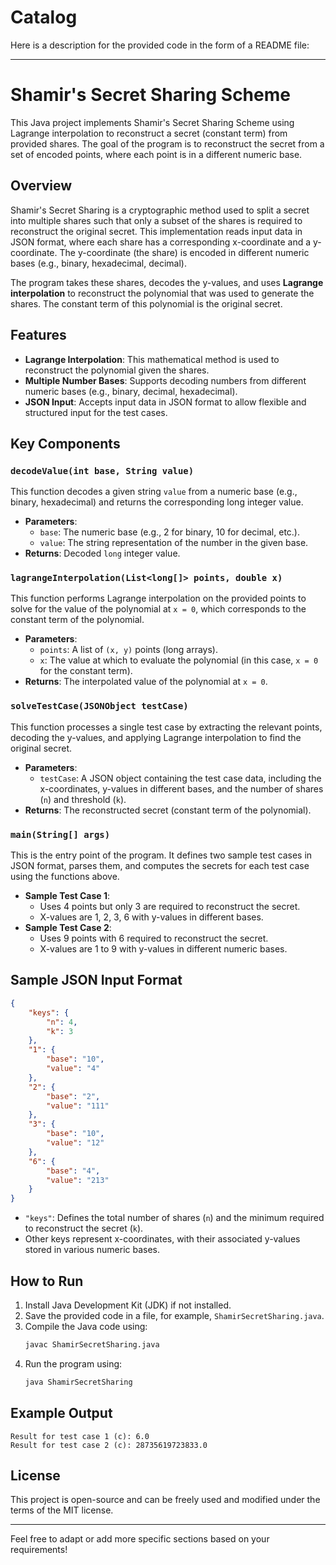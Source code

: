 # Catalog
Here is a description for the provided code in the form of a README file:

---

# Shamir's Secret Sharing Scheme

This Java project implements Shamir's Secret Sharing Scheme using Lagrange interpolation to reconstruct a secret (constant term) from provided shares. The goal of the program is to reconstruct the secret from a set of encoded points, where each point is in a different numeric base.

## Overview

Shamir's Secret Sharing is a cryptographic method used to split a secret into multiple shares such that only a subset of the shares is required to reconstruct the original secret. This implementation reads input data in JSON format, where each share has a corresponding x-coordinate and a y-coordinate. The y-coordinate (the share) is encoded in different numeric bases (e.g., binary, hexadecimal, decimal).

The program takes these shares, decodes the y-values, and uses **Lagrange interpolation** to reconstruct the polynomial that was used to generate the shares. The constant term of this polynomial is the original secret.

## Features
- **Lagrange Interpolation**: This mathematical method is used to reconstruct the polynomial given the shares.
- **Multiple Number Bases**: Supports decoding numbers from different numeric bases (e.g., binary, decimal, hexadecimal).
- **JSON Input**: Accepts input data in JSON format to allow flexible and structured input for the test cases.
  
## Key Components

### `decodeValue(int base, String value)`
This function decodes a given string `value` from a numeric base (e.g., binary, hexadecimal) and returns the corresponding long integer value.

- **Parameters**:
  - `base`: The numeric base (e.g., 2 for binary, 10 for decimal, etc.).
  - `value`: The string representation of the number in the given base.
- **Returns**: Decoded `long` integer value.

### `lagrangeInterpolation(List<long[]> points, double x)`
This function performs Lagrange interpolation on the provided points to solve for the value of the polynomial at `x = 0`, which corresponds to the constant term of the polynomial.

- **Parameters**:
  - `points`: A list of `(x, y)` points (long arrays).
  - `x`: The value at which to evaluate the polynomial (in this case, `x = 0` for the constant term).
- **Returns**: The interpolated value of the polynomial at `x = 0`.

### `solveTestCase(JSONObject testCase)`
This function processes a single test case by extracting the relevant points, decoding the y-values, and applying Lagrange interpolation to find the original secret.

- **Parameters**:
  - `testCase`: A JSON object containing the test case data, including the x-coordinates, y-values in different bases, and the number of shares (`n`) and threshold (`k`).
- **Returns**: The reconstructed secret (constant term of the polynomial).

### `main(String[] args)`
This is the entry point of the program. It defines two sample test cases in JSON format, parses them, and computes the secrets for each test case using the functions above.

- **Sample Test Case 1**:
    - Uses 4 points but only 3 are required to reconstruct the secret.
    - X-values are 1, 2, 3, 6 with y-values in different bases.
- **Sample Test Case 2**:
    - Uses 9 points with 6 required to reconstruct the secret.
    - X-values are 1 to 9 with y-values in different numeric bases.

## Sample JSON Input Format

```json
{
    "keys": {
        "n": 4,
        "k": 3
    },
    "1": {
        "base": "10",
        "value": "4"
    },
    "2": {
        "base": "2",
        "value": "111"
    },
    "3": {
        "base": "10",
        "value": "12"
    },
    "6": {
        "base": "4",
        "value": "213"
    }
}
```
- `"keys"`: Defines the total number of shares (`n`) and the minimum required to reconstruct the secret (`k`).
- Other keys represent x-coordinates, with their associated y-values stored in various numeric bases.

## How to Run

1. Install Java Development Kit (JDK) if not installed.
2. Save the provided code in a file, for example, `ShamirSecretSharing.java`.
3. Compile the Java code using:
   ```bash
   javac ShamirSecretSharing.java
   ```
4. Run the program using:
   ```bash
   java ShamirSecretSharing
   ```

## Example Output

```
Result for test case 1 (c): 6.0
Result for test case 2 (c): 28735619723833.0
```

## License

This project is open-source and can be freely used and modified under the terms of the MIT license.

---

Feel free to adapt or add more specific sections based on your requirements!
